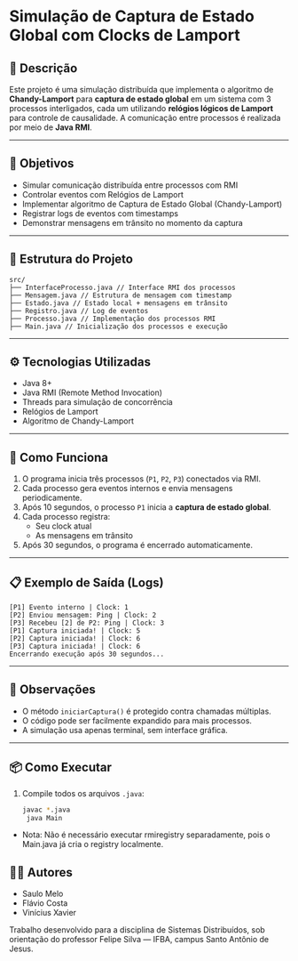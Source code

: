 # Simulação de Captura de Estado Global com Clocks de Lamport

## 📌 Descrição

Este projeto é uma simulação distribuída que implementa o algoritmo de **Chandy-Lamport** para **captura de estado global** em um sistema com 3 processos interligados, cada um utilizando **relógios lógicos de Lamport** para controle de causalidade. A comunicação entre processos é realizada por meio de **Java RMI**.

---

## 🎯 Objetivos

- Simular comunicação distribuída entre processos com RMI
- Controlar eventos com Relógios de Lamport
- Implementar algoritmo de Captura de Estado Global (Chandy-Lamport)
- Registrar logs de eventos com timestamps
- Demonstrar mensagens em trânsito no momento da captura

---

## 📂 Estrutura do Projeto

    src/
    ├── InterfaceProcesso.java // Interface RMI dos processos
    ├── Mensagem.java // Estrutura de mensagem com timestamp
    ├── Estado.java // Estado local + mensagens em trânsito
    ├── Registro.java // Log de eventos
    ├── Processo.java // Implementação dos processos RMI
    ├── Main.java // Inicialização dos processos e execução


---

## ⚙️ Tecnologias Utilizadas

- Java 8+
- Java RMI (Remote Method Invocation)
- Threads para simulação de concorrência
- Relógios de Lamport
- Algoritmo de Chandy-Lamport

---

## 🔄 Como Funciona

1. O programa inicia três processos (`P1`, `P2`, `P3`) conectados via RMI.
2. Cada processo gera eventos internos e envia mensagens periodicamente.
3. Após 10 segundos, o processo `P1` inicia a **captura de estado global**.
4. Cada processo registra:
   - Seu clock atual
   - As mensagens em trânsito
5. Após 30 segundos, o programa é encerrado automaticamente.

---

## 📋 Exemplo de Saída (Logs)

    [P1] Evento interno | Clock: 1
    [P2] Enviou mensagem: Ping | Clock: 2
    [P3] Recebeu [2] de P2: Ping | Clock: 3
    [P1] Captura iniciada! | Clock: 5
    [P2] Captura iniciada! | Clock: 6
    [P3] Captura iniciada! | Clock: 6
    Encerrando execução após 30 segundos...


---

## 📌 Observações

- O método `iniciarCaptura()` é protegido contra chamadas múltiplas.
- O código pode ser facilmente expandido para mais processos.
- A simulação usa apenas terminal, sem interface gráfica.

---

## 📦 Como Executar

1. Compile todos os arquivos `.java`:
   ```bash
   javac *.java
    java Main

- Nota: Não é necessário executar rmiregistry separadamente, pois o Main.java já cria o registry localmente.

## 👨‍💻 Autores

- Saulo Melo
- Flávio Costa
- Vinícius Xavier

Trabalho desenvolvido para a disciplina de Sistemas Distribuídos, sob orientação do professor Felipe Silva — IFBA, campus Santo Antônio de Jesus.